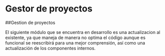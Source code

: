 # Gestor de proyectos

##Gestion de proyectos

El siguiente módulo que se encuentra en desarrollo es una actualizacion al existente, ya que maneja de manera no optima el código aunque es funcional se reescribirá para una mejor comprensión, así como una actualización de los componentes internos.
